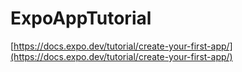 # ExpoAppTutorial

[https://docs.expo.dev/tutorial/create-your-first-app/](https://docs.expo.dev/tutorial/create-your-first-app/)
